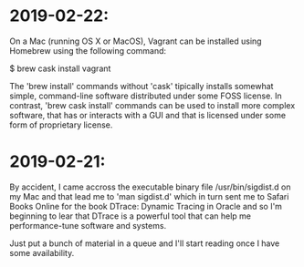 # 2019-02-22:

On a Mac (running OS X or MacOS), Vagrant can be installed using
Homebrew using the following command:

$ brew cask install vagrant

The 'brew install' commands without 'cask' tipically installs somewhat
simple, command-line software distributed under some FOSS license. In
contrast, 'brew cask install' commands can be used to install more
complex software, that has or interacts with a GUI and that is
licensed under some form of proprietary license.


# 2019-02-21:

By accident, I came accross the executable binary file
/usr/bin/sigdist.d on my Mac and that lead me to 'man sigdist.d' which
in turn sent me to Safari Books Online for the book DTrace: Dynamic
Tracing in Oracle and so I'm beginning to lear that DTrace is a
powerful tool that can help me performance-tune software and systems.

Just put a bunch of material in a queue and I'll start reading once I
have some availability.
